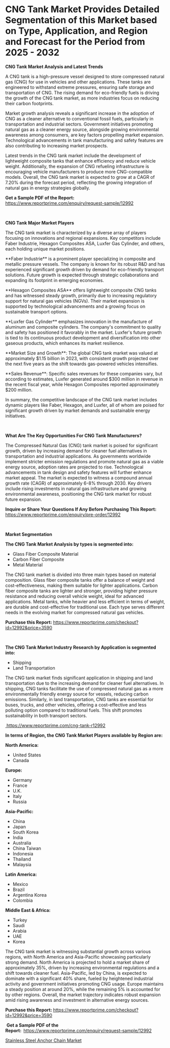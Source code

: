 <p><h1>CNG Tank Market Provides Detailed Segmentation of this Market based on Type, Application, and Region and Forecast for the Period from 2025 - 2032</h1></p><p><strong>CNG Tank Market Analysis and Latest Trends</strong></p>
<p><p>A CNG tank is a high-pressure vessel designed to store compressed natural gas (CNG) for use in vehicles and other applications. These tanks are engineered to withstand extreme pressures, ensuring safe storage and transportation of CNG. The rising demand for eco-friendly fuels is driving the growth of the CNG tank market, as more industries focus on reducing their carbon footprints.</p><p>Market growth analysis reveals a significant increase in the adoption of CNG as a cleaner alternative to conventional fossil fuels, particularly in transportation and industrial sectors. Government initiatives promoting natural gas as a cleaner energy source, alongside growing environmental awareness among consumers, are key factors propelling market expansion. Technological advancements in tank manufacturing and safety features are also contributing to increasing market prospects.</p><p>Latest trends in the CNG tank market include the development of lightweight composite tanks that enhance efficiency and reduce vehicle weight. Additionally, the expansion of CNG refueling infrastructure is encouraging vehicle manufacturers to produce more CNG-compatible models. Overall, the CNG tank market is expected to grow at a CAGR of 7.20% during the forecast period, reflecting the growing integration of natural gas in energy strategies globally.</p></p>
<p><strong>Get a Sample PDF of the Report:&nbsp;</strong> <a href="https://www.reportprime.com/enquiry/request-sample/12992?utm_campaign=3573&utm_medium=2&utm_source=Github&utm_content=ia&utm_term=19032025&utm_id=cng-tank">https://www.reportprime.com/enquiry/request-sample/12992</a></p>
<p>&nbsp;</p>
<p><strong>CNG Tank Major Market Players</strong></p>
<p><p>The CNG tank market is characterized by a diverse array of players focusing on innovations and regional expansions. Key competitors include Faber Industrie, Hexagon Composites ASA, Luxfer Gas Cylinder, and others, each holding unique market positions.</p><p>**Faber Industrie** is a prominent player specializing in composite and metallic pressure vessels. The company is known for its robust R&D and has experienced significant growth driven by demand for eco-friendly transport solutions. Future growth is expected through strategic collaborations and expanding its footprint in emerging economies.</p><p>**Hexagon Composites ASA** offers lightweight composite CNG tanks and has witnessed steady growth, primarily due to increasing regulatory support for natural gas vehicles (NGVs). Their market expansion is supported by technological advancements and a growing focus on sustainable transport options.</p><p>**Luxfer Gas Cylinder** emphasizes innovation in the manufacture of aluminum and composite cylinders. The company's commitment to quality and safety has positioned it favorably in the market. Luxfer's future growth is tied to its continuous product development and diversification into other gaseous products, which enhances its market resilience.</p><p>**Market Size and Growth**: The global CNG tank market was valued at approximately $1.15 billion in 2023, with consistent growth projected over the next five years as the shift towards gas-powered vehicles intensifies.</p><p>**Sales Revenue**: Specific sales revenues for these companies vary, but according to estimates, Luxfer generated around $300 million in revenue in the recent fiscal year, while Hexagon Composites reported approximately $200 million. </p><p>In summary, the competitive landscape of the CNG tank market includes dynamic players like Faber, Hexagon, and Luxfer, all of whom are poised for significant growth driven by market demands and sustainable energy initiatives.</p></p>
<p>&nbsp;</p>
<p><strong>What Are The Key Opportunities For CNG Tank Manufacturers?</strong></p>
<p><p>The Compressed Natural Gas (CNG) tank market is poised for significant growth, driven by increasing demand for cleaner fuel alternatives in transportation and industrial applications. As governments worldwide implement stricter emission regulations and promote natural gas as a viable energy source, adoption rates are projected to rise. Technological advancements in tank design and safety features will further enhance market appeal. The market is expected to witness a compound annual growth rate (CAGR) of approximately 6-8% through 2030. Key drivers include rising investments in natural gas infrastructure and growing environmental awareness, positioning the CNG tank market for robust future expansion.</p></p>
<p><strong>Inquire or Share Your Questions If Any Before Purchasing This Report:</strong> <a href="https://www.reportprime.com/enquiry/pre-order/12992?utm_campaign=3573&utm_medium=2&utm_source=Github&utm_content=ia&utm_term=19032025&utm_id=cng-tank">https://www.reportprime.com/enquiry/pre-order/12992</a></p>
<p>&nbsp;</p>
<p><strong>Market Segmentation</strong></p>
<p><strong>The CNG Tank Market Analysis by types is segmented into:</strong></p>
<p><ul><li>Glass Fiber Composite Material</li><li>Carbon Fiber Composite</li><li>Metal Material</li></ul></p>
<p><p>The CNG tank market is divided into three main types based on material composition. Glass fiber composite tanks offer a balance of weight and cost-effectiveness, making them suitable for lighter applications. Carbon fiber composite tanks are lighter and stronger, providing higher pressure resistance and reducing overall vehicle weight, ideal for advanced applications. Metal tanks, while heavier and less efficient in terms of weight, are durable and cost-effective for traditional use. Each type serves different needs in the evolving market for compressed natural gas vehicles.</p></p>
<p><strong>Purchase this Report:&nbsp;</strong><a href="https://www.reportprime.com/checkout?id=12992&price=3590&utm_campaign=3573&utm_medium=2&utm_source=Github&utm_content=ia&utm_term=19032025&utm_id=cng-tank">https://www.reportprime.com/checkout?id=12992&price=3590</a></p>
<p>&nbsp;</p>
<p><strong>The CNG Tank Market Industry Research by Application is segmented into:</strong></p>
<p><ul><li>Shipping</li><li>Land Transportation</li></ul></p>
<p><p>The CNG tank market finds significant application in shipping and land transportation due to the increasing demand for cleaner fuel alternatives. In shipping, CNG tanks facilitate the use of compressed natural gas as a more environmentally friendly energy source for vessels, reducing carbon emissions. Similarly, in land transportation, CNG tanks are essential for buses, trucks, and other vehicles, offering a cost-effective and less polluting option compared to traditional fuels. This shift promotes sustainability in both transport sectors.</p></p>
<p><a href="https://www.reportprime.com/cng-tank-r12992?utm_campaign=3573&utm_medium=2&utm_source=Github&utm_content=ia&utm_term=19032025&utm_id=cng-tank">&nbsp;https://www.reportprime.com/cng-tank-r12992</a></p>
<p><strong>In terms of Region, the CNG Tank Market Players available by Region are:</strong></p>
<p>
    <p> <strong> North America: </strong>
        <ul>
            <li>United States</li>
            <li>Canada</li>
        </ul>
        </p> 
    <p> <strong> Europe: </strong>
        <ul>
            <li>Germany</li>
            <li>France</li>
            <li>U.K.</li>
            <li>Italy</li>
            <li>Russia</li>
        </ul>
        </p> 
    <p> <strong> Asia-Pacific: </strong>
        <ul>
            <li>China</li>
            <li>Japan</li>
            <li>South Korea</li>
            <li>India</li>
            <li>Australia</li>
            <li>China Taiwan</li>
            <li>Indonesia</li>
            <li>Thailand</li>
            <li>Malaysia</li>
        </ul>
        </p> 
    <p> <strong> Latin America: </strong>
        <ul>
            <li>Mexico</li>
            <li>Brazil</li>
            <li>Argentina Korea</li>
            <li>Colombia</li>
        </ul>
        </p> 
    <p> <strong> Middle East & Africa: </strong>
        <ul>
            <li>Turkey</li>
            <li>Saudi</li>
            <li>Arabia</li>
            <li>UAE</li>
            <li>Korea</li>
        </ul>
    </p>
    </p>
<p><p>The CNG tank market is witnessing substantial growth across various regions, with North America and Asia-Pacific showcasing particularly strong demand. North America is projected to hold a market share of approximately 35%, driven by increasing environmental regulations and a shift towards cleaner fuel. Asia-Pacific, led by China, is expected to dominate with a significant 40% share, fueled by heightened industrial activity and government initiatives promoting CNG usage. Europe maintains a steady position at around 20%, while the remaining 5% is accounted for by other regions. Overall, the market trajectory indicates robust expansion amid rising awareness and investment in alternative energy sources.</p></p>
<p><strong>Purchase this Report: </strong><a href="https://www.reportprime.com/checkout?id=12992&price=3590&utm_campaign=3573&utm_medium=2&utm_source=Github&utm_content=ia&utm_term=19032025&utm_id=cng-tank">https://www.reportprime.com/checkout?id=12992&price=3590</a></p>
<p>&nbsp;<strong>Get a Sample PDF of the Report:&nbsp;&nbsp;</strong><a href="https://www.reportprime.com/enquiry/request-sample/12992?utm_campaign=3573&utm_medium=2&utm_source=Github&utm_content=ia&utm_term=19032025&utm_id=cng-tank">https://www.reportprime.com/enquiry/request-sample/12992</a></p>
<p><strong></strong></p>
<p><p><a href="https://github.com/raffadongraffadong/Market-Research-Report-List-1/blob/main/stainless-steel-anchor-chain-market.md?utm_campaign=3573&utm_medium=2&utm_source=Github&utm_content=ia&utm_term=19032025&utm_id=cng-tank">Stainless Steel Anchor Chain Market</a></p></p>
